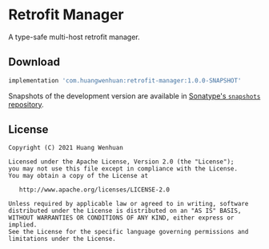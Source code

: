 Retrofit Manager
=========

A type-safe multi-host retrofit manager.


Download
--------

```groovy
implementation 'com.huangwenhuan:retrofit-manager:1.0.0-SNAPSHOT'
```

Snapshots of the development version are available in [Sonatype's `snapshots` repository][snap].


License
-------

    Copyright (C) 2021 Huang Wenhuan

    Licensed under the Apache License, Version 2.0 (the "License");
    you may not use this file except in compliance with the License.
    You may obtain a copy of the License at

       http://www.apache.org/licenses/LICENSE-2.0

    Unless required by applicable law or agreed to in writing, software
    distributed under the License is distributed on an "AS IS" BASIS,
    WITHOUT WARRANTIES OR CONDITIONS OF ANY KIND, either express or implied.
    See the License for the specific language governing permissions and
    limitations under the License.





 [snap]: https://s01.oss.sonatype.org/content/repositories/snapshots/